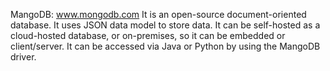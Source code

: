 MangoDB: www.mongodb.com
It is an open-source document-oriented database. It uses JSON data model to store data. It can be self-hosted as a cloud-hosted database, or on-premises, so it can be embedded or client/server. It can be accessed via Java or Python by using the MangoDB driver.
